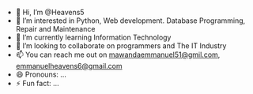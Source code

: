 - 👋 Hi, I’m @Heavens5
- 👀 I’m interested in Python, Web development. Database Programming, Repair and Maintenance
- 🌱 I’m currently learning Information Technology
- 💞️ I’m looking to collaborate on programmers and The IT Industry
- 📫 You can reach me out  on mawandaemmanuel51@gmil.com, emmanuelheavens6@gmail.com
- 😄 Pronouns: ...
- ⚡ Fun fact: ...

<!---
Heavens5/Heavens5 is a ✨ special ✨ repository because its `README.md` (this file) appears on your GitHub profile.
You can click the Preview link to take a look at your changes.
--->
